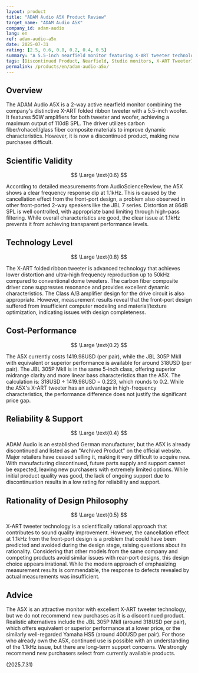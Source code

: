 ```yaml
---
layout: product
title: "ADAM Audio A5X Product Review"
target_name: "ADAM Audio A5X"
company_id: adam-audio
lang: en
ref: adam-audio-a5x
date: 2025-07-31
rating: [2.5, 0.6, 0.8, 0.2, 0.4, 0.5]
summary: "A 5.5-inch nearfield monitor featuring X-ART tweeter technology, but suffers from clear frequency response issues at 1.1kHz due to front-port design and limited support due to discontinuation."
tags: [Discontinued Product, Nearfield, Studio monitors, X-ART Tweeter]
permalink: /products/en/adam-audio-a5x/
---
```

## Overview

The ADAM Audio A5X is a 2-way active nearfield monitor combining the company's distinctive X-ART folded ribbon tweeter with a 5.5-inch woofer. It features 50W amplifiers for both tweeter and woofer, achieving a maximum output of 110dB SPL. The driver utilizes carbon fiber/rohacell/glass fiber composite materials to improve dynamic characteristics. However, it is now a discontinued product, making new purchases difficult.

## Scientific Validity

$$ \Large \text{0.6} $$

According to detailed measurements from AudioScienceReview, the A5X shows a clear frequency response dip at 1.1kHz. This is caused by the cancellation effect from the front-port design, a problem also observed in other front-ported 2-way speakers like the JBL 7 series. Distortion at 86dB SPL is well controlled, with appropriate band limiting through high-pass filtering. While overall characteristics are good, the clear issue at 1.1kHz prevents it from achieving transparent performance levels.

## Technology Level

$$ \Large \text{0.8} $$

The X-ART folded ribbon tweeter is advanced technology that achieves lower distortion and ultra-high frequency reproduction up to 50kHz compared to conventional dome tweeters. The carbon fiber composite driver cone suppresses resonance and provides excellent dynamic characteristics. The Class A/B amplifier design for the drive circuit is also appropriate. However, measurement results reveal that the front-port design suffered from insufficient computer modeling and material/texture optimization, indicating issues with design completeness.

## Cost-Performance

$$ \Large \text{0.2} $$

The A5X currently costs 1419.98USD (per pair), while the JBL 305P MkII with equivalent or superior performance is available for around 318USD (per pair). The JBL 305P MkII is in the same 5-inch class, offering superior midrange clarity and more linear bass characteristics than the A5X. The calculation is: 318USD ÷ 1419.98USD = 0.223, which rounds to 0.2. While the A5X's X-ART tweeter has an advantage in high-frequency characteristics, the performance difference does not justify the significant price gap.

## Reliability & Support

$$ \Large \text{0.4} $$

ADAM Audio is an established German manufacturer, but the A5X is already discontinued and listed as an "Archived Product" on the official website. Major retailers have ceased selling it, making it very difficult to acquire new. With manufacturing discontinued, future parts supply and support cannot be expected, leaving new purchasers with extremely limited options. While initial product quality was good, the lack of ongoing support due to discontinuation results in a low rating for reliability and support.

## Rationality of Design Philosophy

$$ \Large \text{0.5} $$

X-ART tweeter technology is a scientifically rational approach that contributes to sound quality improvement. However, the cancellation effect at 1.1kHz from the front-port design is a problem that could have been predicted and avoided during the design stage, raising questions about its rationality. Considering that other models from the same company and competing products avoid similar issues with rear-port designs, this design choice appears irrational. While the modern approach of emphasizing measurement results is commendable, the response to defects revealed by actual measurements was insufficient.

## Advice

The A5X is an attractive monitor with excellent X-ART tweeter technology, but we do not recommend new purchases as it is a discontinued product. Realistic alternatives include the JBL 305P MkII (around 318USD per pair), which offers equivalent or superior performance at a lower price, or the similarly well-regarded Yamaha HS5 (around 400USD per pair). For those who already own the A5X, continued use is possible with an understanding of the 1.1kHz issue, but there are long-term support concerns. We strongly recommend new purchasers select from currently available products.

(2025.7.31)
